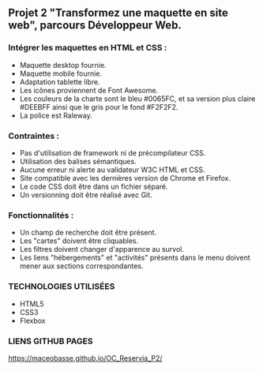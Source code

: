 ## Projet 2 "Transformez une maquette en site web", parcours Développeur Web.


### Intégrer les maquettes en HTML et CSS :
- Maquette desktop fournie.
- Maquette mobile fournie.
- Adaptation tablette libre.
- Les icônes proviennent de Font Awesome. 
- Les couleurs de la charte sont le bleu #0065FC, et sa version plus claire #DEEBFF ainsi que le gris pour le fond #F2F2F2.
- La police est Raleway.
    
### Contraintes :
- Pas d'utilisation de framework ni de précompilateur CSS.
- Utilisation des balises sémantiques.
- Aucune erreur ni alerte au validateur W3C HTML et CSS.
- Site compatible avec les dernières version de Chrome et Firefox.
- Le code CSS doit être dans un fichier séparé.
- Un versionning doit être réalisé avec Git.

### Fonctionnalités :
- Un champ de recherche doit être présent.
- Les "cartes" doivent être cliquables.
- Les filtres doivent changer d'apparence au survol.
- Les liens "hébergements" et "activités" présents dans le menu doivent mener aux sections correspondantes.


### TECHNOLOGIES UTILISÉES

- HTML5
- CSS3
- Flexbox

### LIENS GITHUB PAGES
https://maceobasse.github.io/OC_Reservia_P2/
